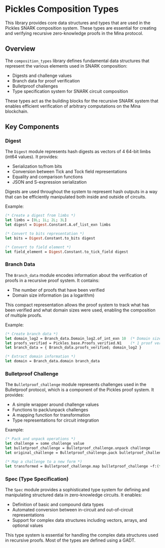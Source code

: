 # Pickles Composition Types

This library provides core data structures and types that are used in the
Pickles SNARK composition system. These types are essential for creating and
verifying recursive zero-knowledge proofs in the Mina protocol.

## Overview

The `composition_types` library defines fundamental data structures that
represent the various elements used in SNARK composition:

- Digests and challenge values
- Branch data for proof verification
- Bulletproof challenges
- Type specification system for SNARK circuit composition

These types act as the building blocks for the recursive SNARK system that
enables efficient verification of arbitrary computations on the Mina blockchain.

## Key Components

### Digest

The `Digest` module represents hash digests as vectors of 4 64-bit limbs (int64
values). It provides:

- Serialization to/from bits
- Conversion between Tick and Tock field representations
- Equality and comparison functions
- JSON and S-expression serialization

Digests are used throughout the system to represent hash outputs in a way that
can be efficiently manipulated both inside and outside of circuits.

Example:
```ocaml
(* Create a digest from limbs *)
let limbs = [0L; 1L; 2L; 3L]
let digest = Digest.Constant.A.of_list_exn limbs

(* Convert to bits representation *)
let bits = Digest.Constant.to_bits digest

(* Convert to field element *)
let field_element = Digest.Constant.to_tick_field digest
```

### Branch Data

The `Branch_data` module encodes information about the verification of proofs in
a recursive proof system. It contains:

- The number of proofs that have been verified
- Domain size information (as a logarithm)

This compact representation allows the proof system to track what has been
verified and what domain sizes were used, enabling the composition of multiple
proofs.

Example:
```ocaml
(* Create branch data *)
let domain_log2 = Branch_data.Domain_log2.of_int_exn 10  (* Domain size 2^10 *)
let proofs_verified = Pickles_base.Proofs_verified.N1    (* 1 proof verified *)
let branch_data = { Branch_data.proofs_verified; domain_log2 }

(* Extract domain information *)
let domain = Branch_data.domain branch_data
```

### Bulletproof Challenge

The `Bulletproof_challenge` module represents challenges used in the Bulletproof
protocol, which is a component of the Pickles proof system. It provides:

- A simple wrapper around challenge values
- Functions to pack/unpack challenges
- A mapping function for transformation
- Type representations for circuit integration

Example:
```ocaml
(* Pack and unpack operations *)
let challenge = some_challenge_value
let bulletproof_challenge = Bulletproof_challenge.unpack challenge
let original_challenge = Bulletproof_challenge.pack bulletproof_challenge

(* Map a challenge to a new form *)
let transformed = Bulletproof_challenge.map bulletproof_challenge ~f:(fun x -> transform x)
```

### Spec (Type Specification)

The `Spec` module provides a sophisticated type system for defining and
manipulating structured data in zero-knowledge circuits. It enables:

- Definition of basic and compound data types
- Automated conversion between in-circuit and out-of-circuit representations
- Support for complex data structures including vectors, arrays, and optional values

This type system is essential for handling the complex data structures used in
recursive proofs. Most of the types are defined using a GADT.
